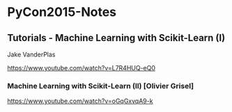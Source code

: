 # PyCon2015-Notes

## Tutorials - Machine Learning with Scikit-Learn (I)

Jake VanderPlas

https://www.youtube.com/watch?v=L7R4HUQ-eQ0

### Machine Learning with Scikit-Learn (II) [Olivier Grisel]

https://www.youtube.com/watch?v=oGqGxvqA9-k
